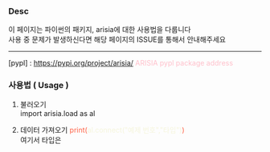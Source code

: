 ### Desc
이 페이지는 파이썬의 패키지, arisia에 대한 사용법을 다룹니다   
사용 중 문제가 발생하신다면 해당 페이지의 ISSUE를 통해서 안내해주세요   

___
[pypl] : https://pypi.org/project/arisia/
<span style="color:pink">ARISIA pypl package address</span>

### 사용법 ( Usage )
1. 불러오기   
import arisia.load as al

2. 데이터 가져오기
<span style="color:tomato">print(<span style="color:beige">al.connect("예제 번호","타입")</span>)</span>   
여기서 타입은
